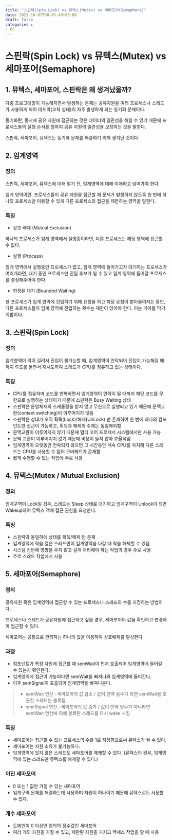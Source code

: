 ```yaml
---
title: "스핀락(Spin Lock) vs 뮤텍스(Mutex) vs 세마포어(Semaphore)"
date: 2023-10-07T00:43:49+09:00
draft: false
categories :
- OS
---
```


# 스핀락(Spin Lock) vs 뮤텍스(Mutex) vs 세마포어(Semaphore) 
## 1. 뮤텍스, 세마포어, 스핀락은 왜 생겨났을까?
다중 프로그래밍이 가능해지면서 발생하는 문제는 공유자원을 여러 프로세스나 스레드가 사용하게 되어 데드락(교착 상태)이 자주 발생하게 되는 동기화 문제이다.

동기화란, 동시에 공유 자원에 접근하는 것은 데이터의 일관성을 해칠 수 있기 때문에 프로세스들의 실행 순서를 정하여 공유 자원의 일관성을 보장하는 것을 말한다. 

스핀락, 세마포어, 뮤텍스는 동기화 문제를 해결하기 위해 생겨난 것이다.

## 2. 임계영역
### 정의
스핀락, 세마포어, 뮤텍스에 대해 알기 전, 임계영역에 대해 이애하고 넘어가야 한다.

임계 영역이란, 프로세스들이 공유 자원을 접근할 때 문제가 발생하지 않도록 한 번에 하나의 프로세스만 이용할 수 있게 다른 프로세스의 접근을 제한하는 영역을 말한다.

### 특징
- 상호 배제 (Mutual Exclusion)

하나의 프로세스가 임계 영역에서 실행중이라면, 다른 프로세스는 해당 영역에 접근할 수 없다.

- 살행 (Process)

임계 영역에서 실행중인 프로세스가 없고, 임계 영역에 들어가고자 대기하는 프로세스가 여러개라면, 대기 중인 프로세스만 진입 후보가 될 수 있고 임계 영역에 들어갈 프로세스를 결정해주어야 한다.

- 한정된 대기 (Bounded Waiting)

한 프로세스가 임계 영역에 진입하기 위해 요청을 하고 해당 요청이 받아들여지는 동안, 다른 프로세스들이 임계 영역에 진입하는 횟수는 제한이 있어야 한다. 이는 기아를 막기 위함이다.

## 3. 스핀락(Spin Lock)
### 정의
임계영역이 락이 걸려서 진입이 불가능할 때, 임계영역이 언락되어 진입이 가능해질 때까지 루프를 돌면서 재시도하여 스레드가 CPU를 점유하고 있는 상태이다.

### 특징
- CPU를 점유하며 코드를 반복하면서 임계영역이 언락이 될 때까지 해당 코드를 무한으로 실행하는 상태이기 때문에 스핀락은 Busy Waiting 상태
- 스핀락은 운영체제의 스케줄링을 받지 않고 무한으로 실행되고 있기 때문에 문맥교환(context switching)이 이루어지지 않음
- 스핀락은 상태가 오직 획득(Lock)/해제(UnLock) 만 존재하여 한 번에 하나의 컴포넌트만 접근이 가능하고, 획득과 해제의 주체는 동일해야함
- 문맥교환이 이루어지지 않기 때문에 멀티 코어 프로세서 시스템에서만 사용 가능
- 문맥 교환이 이루어지지 않기 때문에 비용이 들지 않아 효율적임
- 임계영역이 오랫동안 언락되지 않으면 그 시간동안 계속 CPU를 차지해 다른 스레드는 CPU를 사용할 수 없어 오버헤드가 존재함
- 짧게 수행할 수 있는 작업에 주로 사용

## 4. 뮤텍스(Mutex / Mutual Exclusion)
### 정의
임계구역이 Lock일 경우, 스레드는 Sleep 상태로 대기하고 임계구역이 Unlock이 되면 Wakeup하여 뮤텍스 객체 접근 권한을 요청한다.

### 특징
- 스핀락과 동일하에 상태를 획득/해제 만 존재
- 임계영역에 락을 걸은 스레드만이 임계영역을 나갈 때 락을 해체할 수 있음
- 시스템 전반에 영향을 주지 않고 길게 처리해야 하는 작업의 경우 주로 사용
- 주로 스레드 작업에서 사용

## 5. 세마포어(Semaphore)
### 정의
공유자원 혹은 임계영역에 접근할 수 있는 프로세스나 스레드의 수를 지정하는 방법이다.

프로세스나 스레드가 공유자원에 접근하고 싶을 경우, 세마포어의 값을 확인하고 변경하여 접근할 수 있다.

세마포어는 공통으로 관리하는 하나의 값을 이용하여 상호배제를 달성한다.

### 과정
- 컴포넌트가 특정 자원에 접근할 때 semWait이 먼저 호출되어 임계영역에 들어갈 수 있는지 확인한다.
- 임계영역에 접근이 가능하다면 semWait을 빠져나와 임계영역에 들어간다.
- 이후 semSignal이 호출되어 임계영역을 빠져나온다.

> - semWait 연산 : 세마포어의 값 감소 / 값이 만약 음수가 되면 semWait을 호출한 스레드는 블록됨
> - smeSignal 연산 : 세마포어의 값 증가 / 값이 만약 양수가 아니라면 semWait 연산에 의해 블록된 스레드를 다시 wake 시킴 

### 특징
- 세마포어는 접근할 수 있는 프로세스의 수를 1로 지정함으로써 뮤텍스가 될 수 있다.
- 세마포어는 자원 소유가 불가능하다.
- 임계영역에 있지 않은 스레드도 세마포어를 해제할 수 있다. (뮤텍스의 경우, 임계영역에 있는 스레드만 뮤텍스를 해제할 수 있다.)

### 이진 세마포어
- 0 또는 1 값만 가질 수 있는 세마포어
- 임계구역 문제를 해결하는데 사용하며 자원이 하나이기 때문에 뮤텍스로도 사용할 수 있다.

### 개수 세마포어
- 도메인이 0 이상인 임의의 정수값인 세마포어
- 여러 개의 자원을 가질 수 있고, 제한된 자원을 가지고 액세스 작업을 할 때 사용
